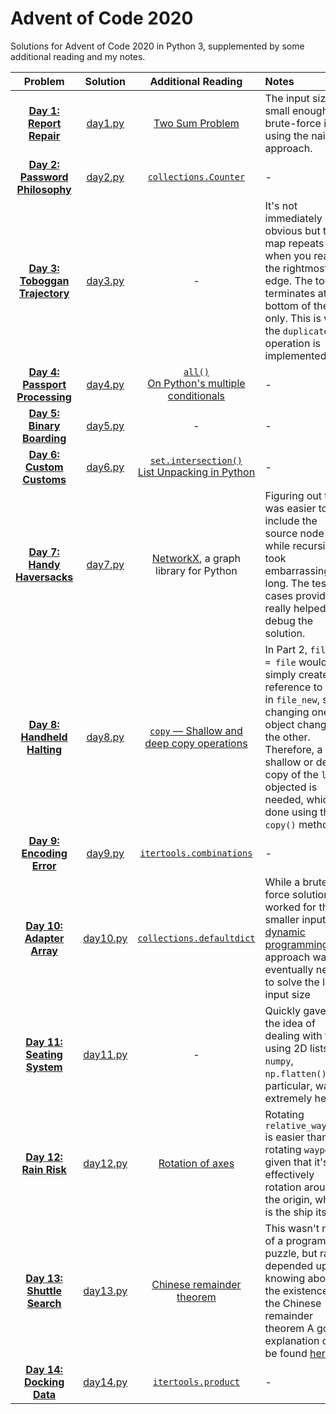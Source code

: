 # Advent of Code 2020
Solutions for Advent of Code 2020 in Python 3, supplemented by some additional reading and my notes.

| Problem | Solution | Additional Reading | Notes |
|   :--:  |   :--:   |         :--:       |  :-- |
|[**Day 1: Report Repair**](https://adventofcode.com/2020/day/1)|[day1.py](day1.py)| [Two Sum Problem](https://coderbyte.com/algorithm/two-sum-problem) | The input size is small enough to brute-force it using the naive approach.  
|[**Day 2: Password Philosophy**](https://adventofcode.com/2020/day/2)|[day2.py](day2.py)| [`collections.Counter`](https://docs.python.org/3.9/library/collections.html#collections.Counter)|-|
|[**Day 3: Toboggan Trajectory**](https://adventofcode.com/2020/day/3)|[day3.py](day3.py)|-|It's not immediately obvious but the map repeats when you reach the rightmost edge. The tour terminates at the bottom of the map only. This is why the `duplicate` operation is implemented.|
|[**Day 4: Passport Processing**](https://adventofcode.com/2020/day/4)|[day4.py](day4.py)|[`all()`](https://docs.python.org/3.9/library/functions.html#all)<br>[On Python's multiple conditionals](https://www.djm.org.uk/posts/python-multiple-line-conditions-and-all-builtin/)|-|
|[**Day 5: Binary Boarding**](https://adventofcode.com/2020/day/5)|[day5.py](day5.py)|-|-|
|[**Day 6: Custom Customs**](https://adventofcode.com/2020/day/6)|[day6.py](day6.py)|[`set.intersection()`](https://docs.python.org/3.9/library/stdtypes.html#frozenset.intersection)<br> [List Unpacking in Python](https://stackabuse.com/unpacking-in-python-beyond-parallel-assignment/)|-|
|[**Day 7: Handy Haversacks**](https://adventofcode.com/2020/day/7)|[day7.py](day7.py)|[NetworkX](https://networkx.org/documentation/stable/index.html), a graph library for Python|Figuring out that it was easier to include the source node itself while recursing took embarrassingly long. The test cases provided really helped debug the solution.
|[**Day 8: Handheld Halting**](https://adventofcode.com/2020/day/8)|[day8.py](day8.py)|[`copy` — Shallow and deep copy operations](https://docs.python.org/3/library/copy.html)|In Part 2, `file_new = file` would simply create a reference to `file` in `file_new`, so changing one object changes the other. Therefore, a shallow or deep copy of the `list` objected is needed, which is done using the `copy()` method.
|[**Day 9: Encoding Error**](https://adventofcode.com/2020/day/9)|[day9.py](day9.py)|[`itertools.combinations`](https://docs.python.org/3.9/library/itertools.html#itertools.combinations)|-|
|[**Day 10: Adapter Array**](https://adventofcode.com/2020/day/10)|[day10.py](day10.py)|[`collections.defaultdict`](https://docs.python.org/3.9/library/collections.html#collections.defaultdict)|While a brute-force solution worked for the smaller inputs, a [dynamic programming](https://en.wikipedia.org/wiki/Dynamic_programming) approach was eventually needed to solve the larger input size
[**Day 11: Seating System**](https://adventofcode.com/2020/day/11)|[day11.py](day11.py)|-|Quickly gave up the idea of dealing with this using 2D lists. `numpy`, `np.flatten()` in particular, was extremely helpful
[**Day 12: Rain Risk**](https://adventofcode.com/2020/day/12)|[day12.py](day12.py)|[Rotation of axes](https://en.wikipedia.org/wiki/Rotation_of_axes)|Rotating `relative_waypoint` is easier than rotating `waypoint` given that it's effectively rotation around the origin, which is the ship itself.|
[**Day 13: Shuttle Search**](https://adventofcode.com/2020/day/13)|[day13.py](day13.py)|[Chinese remainder theorem](https://en.wikipedia.org/wiki/Chinese_remainder_theorem)|This wasn't much of a programming puzzle, but rather depended upon knowing about the existence of the Chinese remainder theorem A good explanation can be found [here](https://www.youtube.com/watch?v=zIFehsBHB8o).|
[**Day 14: Docking Data**](https://adventofcode.com/2020/day/14)|[day14.py](day14.py)|[`itertools.product`](https://docs.python.org/3.9/library/itertools.html#itertools.product)|-|
